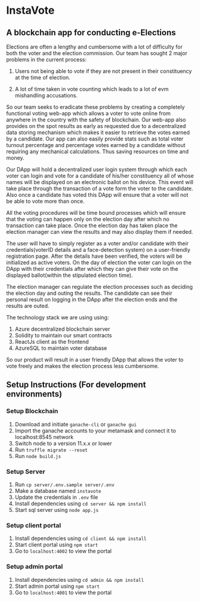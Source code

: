# InstaVote

## A blockchain app for conducting e-Elections

Elections are often a lengthy and cumbersome with a lot of difficulty for both the voter and the election commission. Our team has sought 2 major problems in the current process:

1. Users not being able to vote if they are not present in their constituency at the time of election.

2. A lot of time taken in vote counting which leads to a lot of evm mishandling accusations.

So our team seeks to eradicate these problems by creating a completely functional voting web-app which allows a voter to vote online from anywhere in the country with the safety of blockchain. Our web-app also provides on the spot results as early as requested due to a decentralized data storing mechanism which makes it easier to retrieve the votes earned by a candidate. Our app can also easily provide stats such as total voter turnout percentage and percentage votes earned by a candidate without requiring any mechanical calculations. Thus saving resources on time and money.

Our DApp will hold a decentralized user login system through which each voter can login and vote for a candidate of his/her constituency all of whose names will be displayed on an electronic ballot on his device. This event will take place through the transaction of a vote form the voter to the candidate. Also once a candidate has voted this DApp will ensure that a voter will not be able to vote more than once.

All the voting procedures will be time bound processes which will ensure that the voting can happen only on the election day after which no transaction can take place. Once the election day has taken place the election manager can view the results and may also display them if needed.

The user will have to simply register as a voter and/or candidate with their credentials(voterID details and a face-detection system) on a user-friendly registration page. After the details have been verified, the voters will be initialized as active voters. On the day of election the voter can login on the DApp with their credentials after which they can give their vote on the displayed ballot(within the stipulated election time).

The election manager can regulate the election processes such as deciding the election day and outing the results. The candidate can see their personal result on logging in the DApp after the election ends and the results are outed.

The technology stack we are using using:

1. Azure decentralized blockchain server
2. Solidity to maintain our smart contracts
3. ReactJs client as the frontend
4. AzureSQL to maintain voter database

So our product will result in a user friendly DApp that allows the voter to vote freely and makes the election process less cumbersome.

## Setup Instructions (For development environments)

### Setup Blockchain

1. Download and initiate `ganache-cli` or `ganache gui`
2. Import the ganache accounts to your metamask and connect it to localhost:8545 network
3. Switch node to a version 11.x.x or lower
4. Run `truffle migrate --reset`
5. Run `node build.js`

### Setup Server

1. Run `cp server/.env.sample server/.env`
2. Make a database named `instavote`
3. Update the credentials in `.env` file
4. Install dependencies using `cd server && npm install`
5. Start sql server using `node app.js`

### Setup client portal

1. Install dependencies using `cd client && npm install`
2. Start client portal using `npm start`
3. Go to `localhost:4002` to view the portal

### Setup admin portal

1. Install dependencies using `cd admin && npm install`
2. Start admin portal using `npm start`
3. Go to `localhost:4001` to view the portal
